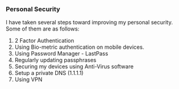 ### Personal Security

I have taken several steps toward improving my personal security.  
Some of them are as follows:  

1. 2 Factor Authentication
2. Using Bio-metric authentication on mobile devices.
2. Using Password Manager - LastPass
3. Regularly updating passphrases
4. Securing my devices using Anti-Virus software
5. Setup a private DNS (1.1.1.1)
6. Using VPN

